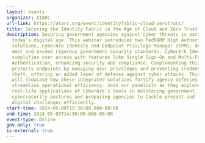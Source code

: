 ```yaml
---
layout: events
organizer: ATARC
url-link: https://atarc.org/event/identityfabric-cloud-zerotrust/
title: Securing the Identity Fabric in the Age of Cloud and Zero Trust
description: Securing government agencies against cyber threats is paramount in
  today’s digital age. This webinar introduces two FedRAMP High Authorized
  solutions, CyberArk Identity and Endpoint Privilege Manager (EPM), designed to
  meet and exceed rigorous government security standards. CyberArk Identity
  simplifies user access with features like Single Sign-On and Multi-Factor
  Authentication, enhancing security and compliance. Complementing this, EPM
  protects endpoints by managing user privileges and preventing credential
  theft, offering an added layer of defense against cyber attacks. This session
  will showcase how these integrated solutions fortify agency defenses and
  streamline operational efficiency. Join our panelists as they explore
  real-life applications of CyberArk’s tools in bolstering government
  cybersecurity postures and preparing agencies to tackle present and future
  digital challenges efficiently.
start-time: 2024-05-09T13:30:00.000-00:00
end-time: 2024-05-09T14:30:00.000-00:00
event-type: Online
gov-only: true
is-external: true
---
```

